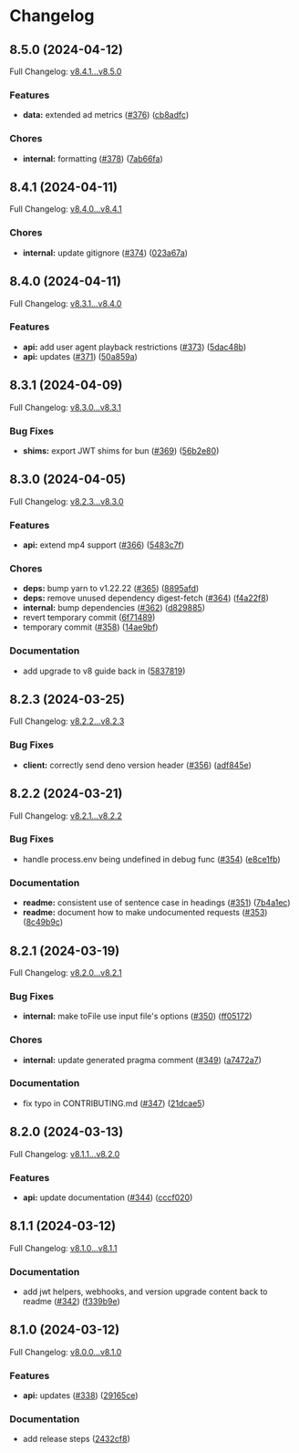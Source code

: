 # Changelog

## 8.5.0 (2024-04-12)

Full Changelog: [v8.4.1...v8.5.0](https://github.com/muxinc/mux-node-sdk/compare/v8.4.1...v8.5.0)

### Features

* **data:** extended ad metrics ([#376](https://github.com/muxinc/mux-node-sdk/issues/376)) ([cb8adfc](https://github.com/muxinc/mux-node-sdk/commit/cb8adfc49ebea778a39e6924d57b95e44cc4dcca))


### Chores

* **internal:** formatting ([#378](https://github.com/muxinc/mux-node-sdk/issues/378)) ([7ab66fa](https://github.com/muxinc/mux-node-sdk/commit/7ab66fa4c1196500bdd231fe7fe078821c076b42))

## 8.4.1 (2024-04-11)

Full Changelog: [v8.4.0...v8.4.1](https://github.com/muxinc/mux-node-sdk/compare/v8.4.0...v8.4.1)

### Chores

* **internal:** update gitignore ([#374](https://github.com/muxinc/mux-node-sdk/issues/374)) ([023a67a](https://github.com/muxinc/mux-node-sdk/commit/023a67a50eac382495de8258cb62914a9f675a90))

## 8.4.0 (2024-04-11)

Full Changelog: [v8.3.1...v8.4.0](https://github.com/muxinc/mux-node-sdk/compare/v8.3.1...v8.4.0)

### Features

* **api:** add user agent playback restrictions ([#373](https://github.com/muxinc/mux-node-sdk/issues/373)) ([5dac48b](https://github.com/muxinc/mux-node-sdk/commit/5dac48b99add9699d09f440d3410fc10ee176377))
* **api:** updates ([#371](https://github.com/muxinc/mux-node-sdk/issues/371)) ([50a859a](https://github.com/muxinc/mux-node-sdk/commit/50a859a9075231e666cfa1cdb1020b3a78ff1e54))

## 8.3.1 (2024-04-09)

Full Changelog: [v8.3.0...v8.3.1](https://github.com/muxinc/mux-node-sdk/compare/v8.3.0...v8.3.1)

### Bug Fixes

* **shims:** export JWT shims for bun ([#369](https://github.com/muxinc/mux-node-sdk/issues/369)) ([56b2e80](https://github.com/muxinc/mux-node-sdk/commit/56b2e8012b5ec684a96e70d84730371b4ac209d9))

## 8.3.0 (2024-04-05)

Full Changelog: [v8.2.3...v8.3.0](https://github.com/muxinc/mux-node-sdk/compare/v8.2.3...v8.3.0)

### Features

* **api:** extend mp4 support ([#366](https://github.com/muxinc/mux-node-sdk/issues/366)) ([5483c7f](https://github.com/muxinc/mux-node-sdk/commit/5483c7fdf93e466ac40ccab3d0c5ea6663aeef89))


### Chores

* **deps:** bump yarn to v1.22.22 ([#365](https://github.com/muxinc/mux-node-sdk/issues/365)) ([8895afd](https://github.com/muxinc/mux-node-sdk/commit/8895afd2dd5f13bb77e19171c73a89bcb01b4700))
* **deps:** remove unused dependency digest-fetch ([#364](https://github.com/muxinc/mux-node-sdk/issues/364)) ([f4a22f8](https://github.com/muxinc/mux-node-sdk/commit/f4a22f893616cc3889cd5be29183311ad31cf1e7))
* **internal:** bump dependencies ([#362](https://github.com/muxinc/mux-node-sdk/issues/362)) ([d829885](https://github.com/muxinc/mux-node-sdk/commit/d8298859cea75b7f2f576f1460589ac5c28a5998))
* revert temporary commit ([6f71489](https://github.com/muxinc/mux-node-sdk/commit/6f71489569f6b6ad756936d461b8c30330116ab3))
* temporary commit ([#358](https://github.com/muxinc/mux-node-sdk/issues/358)) ([14ae9bf](https://github.com/muxinc/mux-node-sdk/commit/14ae9bfd3eb1d5753d60e227b20007310338b146))


### Documentation

* add upgrade to v8 guide back in ([5837819](https://github.com/muxinc/mux-node-sdk/commit/58378196949b91f8a966eb04c498d5dc24bc851b))

## 8.2.3 (2024-03-25)

Full Changelog: [v8.2.2...v8.2.3](https://github.com/muxinc/mux-node-sdk/compare/v8.2.2...v8.2.3)

### Bug Fixes

* **client:** correctly send deno version header ([#356](https://github.com/muxinc/mux-node-sdk/issues/356)) ([adf845e](https://github.com/muxinc/mux-node-sdk/commit/adf845ec2189de870d7643d4624e1d3c7f0b26b7))

## 8.2.2 (2024-03-21)

Full Changelog: [v8.2.1...v8.2.2](https://github.com/muxinc/mux-node-sdk/compare/v8.2.1...v8.2.2)

### Bug Fixes

* handle process.env being undefined in debug func ([#354](https://github.com/muxinc/mux-node-sdk/issues/354)) ([e8ce1fb](https://github.com/muxinc/mux-node-sdk/commit/e8ce1fb7d8950681dcb47abc2ebc835db1de6697))


### Documentation

* **readme:** consistent use of sentence case in headings ([#351](https://github.com/muxinc/mux-node-sdk/issues/351)) ([7b4a1ec](https://github.com/muxinc/mux-node-sdk/commit/7b4a1ec8f778ae2298a229782f03ce69c7eeb1b8))
* **readme:** document how to make undocumented requests ([#353](https://github.com/muxinc/mux-node-sdk/issues/353)) ([8c49b9c](https://github.com/muxinc/mux-node-sdk/commit/8c49b9cafbda4ddd987a72835655dd007be5a122))

## 8.2.1 (2024-03-19)

Full Changelog: [v8.2.0...v8.2.1](https://github.com/muxinc/mux-node-sdk/compare/v8.2.0...v8.2.1)

### Bug Fixes

* **internal:** make toFile use input file's options ([#350](https://github.com/muxinc/mux-node-sdk/issues/350)) ([ff05172](https://github.com/muxinc/mux-node-sdk/commit/ff051721d608082e14e3688b684b5e5dbe6f5ff7))


### Chores

* **internal:** update generated pragma comment ([#349](https://github.com/muxinc/mux-node-sdk/issues/349)) ([a7472a7](https://github.com/muxinc/mux-node-sdk/commit/a7472a744ca45e29ef24879c4e9fc63838b02712))


### Documentation

* fix typo in CONTRIBUTING.md ([#347](https://github.com/muxinc/mux-node-sdk/issues/347)) ([21dcae5](https://github.com/muxinc/mux-node-sdk/commit/21dcae5e253135b5f405a6654c73132c9b3acd34))

## 8.2.0 (2024-03-13)

Full Changelog: [v8.1.1...v8.2.0](https://github.com/muxinc/mux-node-sdk/compare/v8.1.1...v8.2.0)

### Features

* **api:** update documentation ([#344](https://github.com/muxinc/mux-node-sdk/issues/344)) ([cccf020](https://github.com/muxinc/mux-node-sdk/commit/cccf0205f28b7d9f4155c60a0b1409840aa24728))

## 8.1.1 (2024-03-12)

Full Changelog: [v8.1.0...v8.1.1](https://github.com/muxinc/mux-node-sdk/compare/v8.1.0...v8.1.1)

### Documentation

* add jwt helpers, webhooks, and version upgrade content back to readme ([#342](https://github.com/muxinc/mux-node-sdk/issues/342)) ([f339b9e](https://github.com/muxinc/mux-node-sdk/commit/f339b9e542e4d74055a14b84a7d2c68741f34101))

## 8.1.0 (2024-03-12)

Full Changelog: [v8.0.0...v8.1.0](https://github.com/muxinc/mux-node-sdk/compare/v8.0.0...v8.1.0)

### Features

* **api:** updates ([#338](https://github.com/muxinc/mux-node-sdk/issues/338)) ([29165ce](https://github.com/muxinc/mux-node-sdk/commit/29165ce927ca0d128afd904f37708c5c51435ce4))


### Documentation

* add release steps ([2432cf8](https://github.com/muxinc/mux-node-sdk/commit/2432cf824e05031c332ebbfd4ec94c5365e12e0f))

